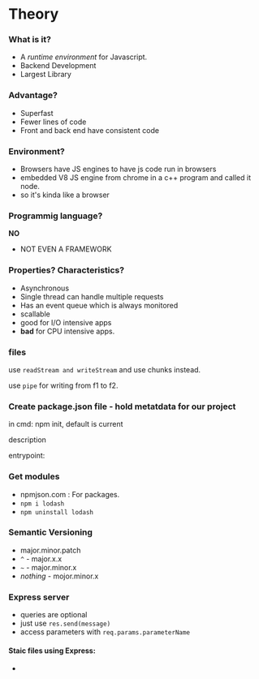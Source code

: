 # ****Theory****

### What is it?

- A *runtime environment* for Javascript.
- Backend Development
- Largest Library

### Advantage?
- Superfast
- Fewer lines of code
- Front and back end have consistent code

### Environment?
- Browsers have JS engines to have js code run in browsers
- embedded V8 JS engine from chrome in a c++ program and called it node.
- so it's kinda like a browser

### Programmig language?
**NO**
- NOT EVEN A FRAMEWORK

### Properties? Characteristics?

- Asynchronous
- Single thread can handle multiple requests
- Has an event queue which is always monitored
- scallable
- good for I/O intensive apps
- **bad** for CPU intensive apps.

### files

use `readStream and writeStream` and use chunks instead.

use `pipe` for writing from f1 to f2.

### Create package.json file - hold metatdata for our project
 in cmd: npm init, default is current

 description

 entrypoint:

### Get modules

- npmjson.com : For packages.
- `npm i lodash`
- `npm uninstall lodash`

### Semantic Versioning

- major.minor.patch
- `^` - major.x.x
- `~` - major.minor.x
- _nothing_ - mojor.minor.x

### Express server

- queries are optional
- just use `res.send(message)`
- access parameters with `req.params.parameterName`
#### Staic files using Express:

- 
